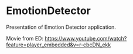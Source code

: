 EmotionDetector
===============

Presentation of Emotion Detector application.

Movie from ED:
https://www.youtube.com/watch?feature=player_embedded&v=r-cbcDN_ekk

